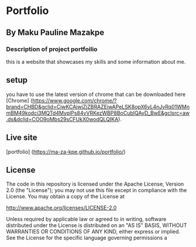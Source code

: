 # Portfolio
## By Maku Pauline Mazakpe
### Description of project portfoilio
this is a website that showcases my skills and some information about me.
## setup
you have to use the latest version of chrome that can be downloaded here [Chrome] (https://www.google.com/chrome/?brand=CHBD&gclid=CjwKCAjwjZjZBRAZEiwAPeLSK8opX6yL4nJvRq01WMnmBM49kodci3MQTd4MyplPs84vVRKezWBP8BoCubIQAvD_BwE&gclsrc=aw.ds&dclid=COO9oMbs29sCFUkX0wodQLQIKA).
## Live site
[portfolio] (https://ma-za-kpe.github.io/portfolio/)
## License
The code in this repository is licensed under the Apache License, Version 2.0 (the "License");
you may not use this file except in compliance with the License.
You may obtain a copy of the License at

   http://www.apache.org/licenses/LICENSE-2.0

Unless required by applicable law or agreed to in writing, software
distributed under the License is distributed on an "AS IS" BASIS,
WITHOUT WARRANTIES OR CONDITIONS OF ANY KIND, either express or implied.
See the License for the specific language governing permissions a
